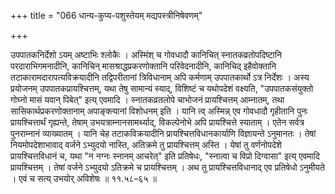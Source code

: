+++
title = "066 धान्य-कुप्य-पशुस्तेयम् मद्यपस्त्रीनिषेवणम्"

+++

उपपातकनिर्देशो ऽयम् अष्टाभिः श्लोकैः । अस्मिंश् च गोवधादौ कानिचित् स्नातकव्रतोपदिष्टानि परदाराभिगमनादीनि, कानिचिन् मासश्राद्धप्रकरणोक्तानि परिवेदनादीनि, कानिचिद् इहैवोक्तानि तटाकारामदारापत्यविक्रयादीनि तद्विपरीतानां त्रिविधानाम् अपि कर्मणाम् उपपातकार्थो ऽत्र निर्देशः । अस्य प्रयोजनम् उपपातकप्रायश्चित्तम्, यथा तेषु सामान्यं स्याद्, विशिष्टं च यथोपदेशं वक्ष्यति, "उपपातकसंयुक्तो गोघ्नो मासं यवान् पिबेत्" इत्य् एवमादि । स्नातकव्रतलोपे चाभोजनं प्रायश्चित्तम् आम्नातम्, तथा सासिकार्थप्रकरणोक्तानाम् अपाङ्क्त्यानां विशोधनम् इति । यानि त्व् अस्मिन्न् एव गोवधादौ गृहीतानि पुनः प्रायश्चित्तार्थं गृह्यन्ते, तेषाम् उभयत्राम्नानसामर्थ्याद्, विकल्पेनोभे अपि प्रायश्चित्ते स्याताम् । एतेन सर्वत्र पुनराम्नानं व्याख्यातम् । यानि चेह तटाकविक्रयादीनि प्रायश्चित्तविधानकार्याणि विज्ञायन्ते ऽनुमानतः । तेषां नियमोपदेशाभावाद् वर्जने ऽभ्युदयो नास्ति, अतिक्रमे तु प्रायश्चित्तम् अस्ति । येषां तु वर्णनोपदेशे प्रायश्चित्तविधानं च, यथा "न नग्नः स्नानम् आचरेत्" इति प्रतिषेधः, "स्नात्वा च विप्रो दिग्वासा" इत्य् एवमादि प्रायश्चित्तम् । तेषां वर्जने ऽभ्युदयो ऽतिक्रमे च प्रायश्चित्तम् । अथ तु प्रायश्चित्तविधानाद् एव प्रतिषेधो ऽनुमीयते । एवं च सत्य् उभयोर् अविशेषः ॥ ११.५८–६५ ॥